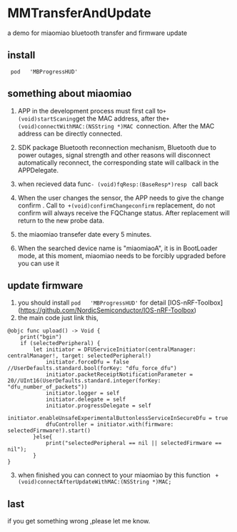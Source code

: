 # MMTransferAndUpdate
a demo for miaomiao bluetooth transfer and firmware update
## install
```pod  'iOSDFULibrary'
 pod   'MBProgressHUD'
```
## something about miaomiao
1. APP in the development process must first call to``` +(void)startScaning ```get the MAC address, after the```+(void)connectWithMAC:(NSString *)MAC ```connection. After the MAC address can be directly connected.

2. SDK package Bluetooth reconnection mechanism, Bluetooth due to power outages, signal strength and other reasons will disconnect automatically reconnect, the corresponding state will callback in the APPDelegate.

3. when recieved data  func```- (void)fqResp:(BaseResp*)resp ``` call back

4. When the user changes the sensor, the APP needs to give the change confirm . Call to``` +(void)confirmChangeconfirm``` replacement, do not confirm will always receive the FQChange status. After replacement will return to the new probe data.

5. the miaomiao transefer date every 5 minutes.

6. When the searched device name is "miaomiaoA", it is in BootLoader mode, at this moment, miaomiao needs to be forcibly upgraded before you can use it

## update firmware
1. you should install   ```pod   'MBProgressHUD'```  for detail [IOS-nRF-Toolbox] (https://github.com/NordicSemiconductor/IOS-nRF-Toolbox)
2. the main code just link this,
```
@objc func upload() -> Void {
	print("bgin")
	if (selectedPeripheral) {
		let initiator = DFUServiceInitiator(centralManager: centralManager!, target: selectedPeripheral!)
			initiator.forceDfu = false //UserDefaults.standard.bool(forKey: "dfu_force_dfu")
			initiator.packetReceiptNotificationParameter = 20//UInt16(UserDefaults.standard.integer(forKey: "dfu_number_of_packets"))
			initiator.logger = self
			initiator.delegate = self
			initiator.progressDelegate = self
			initiator.enableUnsafeExperimentalButtonlessServiceInSecureDfu = true
			dfuController = initiator.with(firmware: selectedFirmware!).start()
		}else{
			print("selectedPeripheral == nil || selectedFirmware == nil");
		}
}
```
3. when finished you can connect to your miaomiao by  this function ``` +(void)connectAfterUpdateWithMAC:(NSString *)MAC;```

## last
if you get something wrong ,please let me know.



